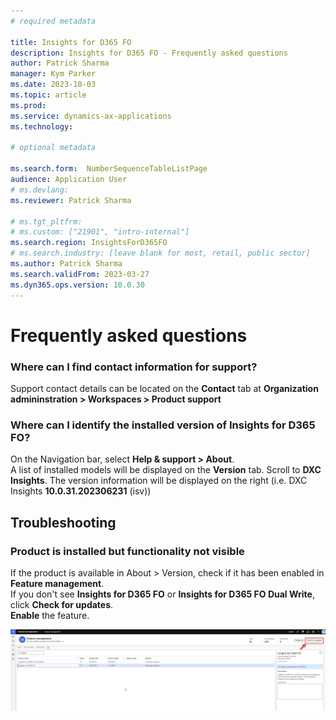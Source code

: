 ```yaml
---
# required metadata

title: Insights for D365 FO
description: Insights for D365 FO - Frequently asked questions
author: Patrick Sharma
manager: Kym Parker
ms.date: 2023-10-03
ms.topic: article
ms.prod: 
ms.service: dynamics-ax-applications
ms.technology: 

# optional metadata

ms.search.form:  NumberSequenceTableListPage
audience: Application User
# ms.devlang: 
ms.reviewer: Patrick Sharma

# ms.tgt_pltfrm: 
# ms.custom: ["21901", "intro-internal"]
ms.search.region: InsightsForD365FO
# ms.search.industry: [leave blank for most, retail, public sector]
ms.author: Patrick Sharma
ms.search.validFrom: 2023-03-27
ms.dyn365.ops.version: 10.0.30
---
```


# Frequently asked questions

### Where can I find contact information for support?
Support contact details can be located on the **Contact** tab at **Organization admininstration > Workspaces > Product support**

### Where can I identify the installed version of Insights for D365 FO?
On the Navigation bar, select **Help & support > About**. <br>
A list of installed models will be displayed on the **Version** tab.  Scroll to **DXC Insights**. The version information will be displayed on the right (i.e. DXC Insights  **10.0.31.202306231** (isv))

## 	Troubleshooting

###   Product is installed but functionality not visible
If the product is available in About > Version, check if it has been enabled in **Feature management**. <br>
If you don't see **Insights for D365 FO** or **Insights for D365 FO Dual Write**, click **Check for updates**. <br>
**Enable** the feature. <br>

![CheckForUpdates](Images/CheckForUpdates.png "CheckForUpdates")
  

